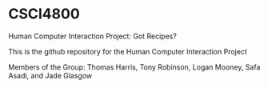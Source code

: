 # CSCI4800
Human Computer Interaction Project: Got Recipes?

This is the github repository for the Human Computer Interaction Project

Members of the Group: Thomas Harris, Tony Robinson, Logan Mooney, Safa Asadi, and Jade Glasgow
